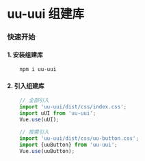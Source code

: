 # uu-uui 组建库

 ### 快速开始

 #### 1. 安装组建库

```bash
    npm i uu-uui
```

#### 2. 引入组建库
```javascript
    // 全部引入
    import 'uu-uui/dist/css/index.css';
    import uUI from 'uu-uui';
    Vue.use(uUI);

    // 按需引入
    import 'uu-uui/dist/css/uu-button.css';
    import {uuButton} from 'uu-uui';
    Vue.use(uuButton);
```

